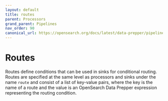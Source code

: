 ```yaml
---
layout: default
title: routes
parent: Processors
grand_parent: Pipelines
nav_order: 90
canonical_url: https://opensearch.org/docs/latest/data-prepper/pipelines/configuration/processors/routes/
---
```


# Routes

Routes define conditions that can be used in sinks for conditional routing. Routes are specified at the same level as processors and sinks under the name `route` and consist of a list of key-value pairs, where the key is the name of a route and the value is an OpenSearch Data Prepper expression representing the routing condition.

<!---## Configuration

Content will be added to this section.

## Metrics

Content will be added to this section.--->